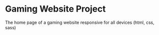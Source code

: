 # Gaming Website Project

The home page of a gaming website responsive for all devices (html, css, sass)
